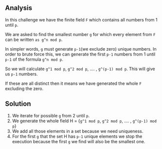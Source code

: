 ## Analysis
In this challenge we have the finite field `F` which contains all numbers from 1 until `p`.

We are asked to find the smallest number `g` for which every element from `F` can be written `as g^n mod p`.

In simpler words, `g` must generate `p-1`(we exclude zero) unique numbers. In order to brute force this, 
we can generate the first `p-1` numbers from 1 until `p-1` of the formula `g^n mod p`.

So we will calculate `g^1 mod p`, `g^2 mod p`, .... , `g^(p-1) mod p`. This will give us `p-1` numbers.

If these are all distinct then it means we have generated the whole `F` excluding the zero.

## Solution
1. We iterate for possible `g` from 2 until `p`.
2. We generate the whole field H = {`g^1 mod p`, `g^2 mod p`, .... , `g^(p-1) mod p`}
3. We add all those elements in a set because we need uniqueness.
4. For the first `g` that the set H has `p-1` unique elements we stop the execution
because the first `g` we find will also be the smallest one.

